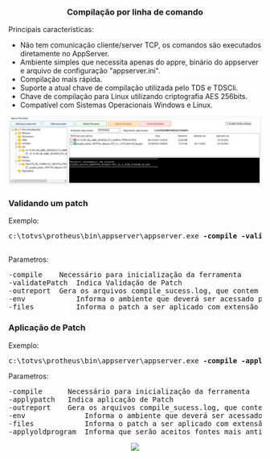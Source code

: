 <h3 align="center">Compilação por linha de comando</h3>

Principais características:

- Não tem comunicação cliente/server TCP, os comandos são executados diretamente no AppServer.
- Ambiente simples que necessita apenas do appre, binário do appserver e arquivo de configuração "appserver.ini".
- Compilação mais rápida.
- Suporte a atual chave de compilação utilizada pelo TDS e TDSCli.
- Chave de compilação para Linux utilizando criptografia AES 256bits.
- Compatível com Sistemas Operacionais Windows e Linux.

<img src="compilar.png">

<h3 align="left">Validando um patch</h3>

Exemplo: 
<pre>
c:\totvs\protheus\bin\appserver\appserver.exe <b>-compile</b> <b>-validatepatch</b> <b>-outreport</b> -env=<b>NomeAmbiente</b> -files=<b>c:\totvs\atualizacoes\projeto_piloto_16674742_dtexpro-457_12_1_2310_tttm120_hp.ptm</b>
  </pre>

Parametros:
<pre>
-compile	Necessário para inicialização da ferramenta
-validatePatch	Indica Validação de Patch
-outreport	Gera os arquivos compile_sucess.log, que contem a lista de fontes compilados com sucesso no formato do arquivo .lst, e compile_errors.log, que contem a lista de fontes não compilados e os erros de compilação. 
-env	        Informa o ambiente que deverá ser acessado para compilação.
-files          Informa o patch a ser aplicado com extensão  ("PTM", "UPD" E "PAK").
</pre>

<h3 align="left">Aplicação de Patch</h3>

Exemplo:
<pre>
c:\totvs\protheus\bin\appserver\appserver.exe <b>-compile</b> <b>-applypatch</b> <b>-outreport</b> -env=<b>NomeAmbiente</b> -files=<b>c:\totvs\atualizacoes\projeto_piloto_16674742_dtexpro-457_12_1_2310_tttm120_hp.ptm</b>
</pre>

Parametros:
<pre>
-compile	  Necessário para inicialização da ferramenta
-applypatch	  Indica aplicação de Patch
-outreport	  Gera os arquivos compile_sucess.log, que contem a lista de fontes compilados com sucesso no formato do arquivo .lst, e compile_errors.log, que contem a lista de fontes não compilados e os erros de compilação. 
-env	          Informa o ambiente que deverá ser acessado para compilação.
-files            Informa o patch a ser aplicado com extensão  ("PTM", "UPD" E "PAK").
-applyoldprogram  Informa que serão aceitos fontes mais antigos que o RPO. Por default, aceita somente os fontes mais novos.
</pre>

<center><p><a href="https://dayz-servers.org/server/170059/"><img src="https://dayz-servers.org/server/170059/banners/leaderboard-1.png" border="0" class="img-fluid"></a></p></center>
